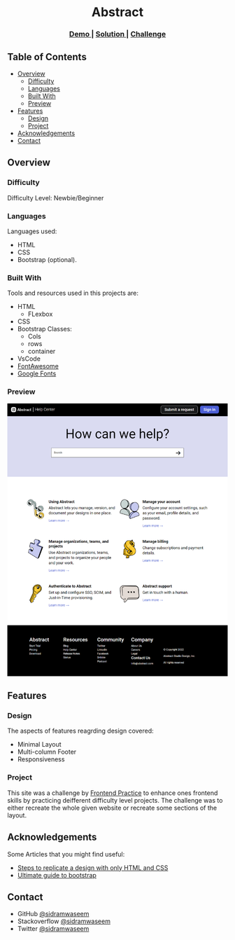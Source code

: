 <!-- Please update value in the {}  -->

<h1 align="center">Abstract</h1>

<div align="center">
  <h3>
    <a href="https://abstract-webpage.netlify.app/">
      Demo
    </a>
    <span> | </span>
    <a href="https://github.com/sidramwaseem/Frontend-Projects/edit/main/HTML,CSS/Newbie/Abstract">
      Solution
    </a>
    <span> | </span>
    <a href="https://www.frontendpractice.com/projects/abstract">
      Challenge
    </a>
  </h3>
</div>

<!-- TABLE OF CONTENTS -->

## Table of Contents

- [Overview](#overview)
  - [Difficulty](#difficulty)
  - [Languages](#languages)
  - [Built With](#built-with)
  - [Preview](#preview)
- [Features](#features)
  - [Design](#design)
  - [Project](#project)
- [Acknowledgements](#acknowledgements)
- [Contact](#contact)


<!-- OVERVIEW -->

## Overview

### Difficulty 
Difficulty Level: Newbie/Beginner

### Languages
Languages used: 
- HTML 
- CSS
- Bootstrap (optional).

### Built With

Tools and resources used in this projects are:
- HTML
  - FLexbox
- CSS
- Bootstrap Classes:
  - Cols 
  - rows
  - container
- VsCode
- [FontAwesome](https://fontawesome.com/search?s=solid%2Cbrands)
- [Google Fonts](https://fonts.google.com/)

### Preview
![screenshot](https://github.com/sidramwaseem/Frontend-Projects/blob/main/HTML,CSS/Newbie/Abstract/assets/preview/preview.png?raw=true)


## Features

### Design
The aspects of features reagrding design covered:
- Minimal Layout
- Multi-column Footer
- Responsiveness

### Project

This site was a challenge by [Frontend Practice](https://www.frontendpractice.com/) to enhance ones frontend skills by practicing deifferent difficulty level projects.
The challenge was to either recreate the whole given website or recreate some sections of the layout.

## Acknowledgements
Some Articles that you might find useful:  
- [Steps to replicate a design with only HTML and CSS](https://devchallenges-blogs.web.app/how-to-replicate-design/)
- [Ultimate guide to bootstrap](https://blog.hubspot.com/website/bootstrap-css)


## Contact
- GitHub [@sidramwaseem](https://github.com/sidramwaseem)
- Stackoverflow [@sidramwaseem](https://stackoverflow.com/users/15072792/sidramwaseem)
- Twitter [@sidramwaseem](https://twitter.com/sidramwaseem)
